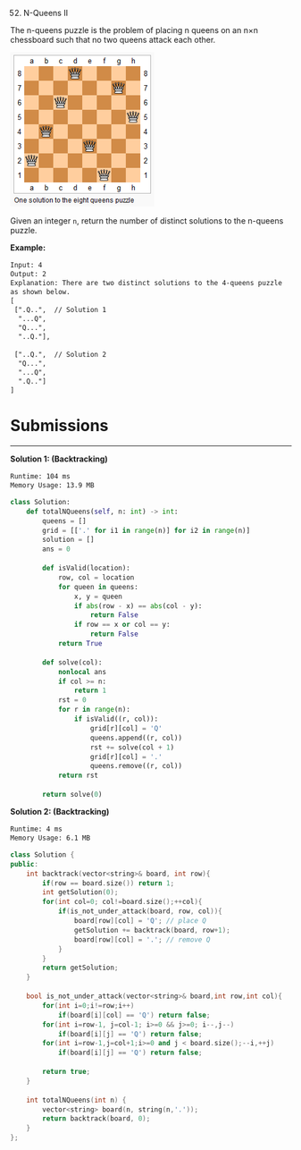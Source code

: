 52. N-Queens II

The n-queens puzzle is the problem of placing n queens on an n×n chessboard such that no two queens attack each other.

![52_8-queens.png](img/52_8-queens.png)

Given an integer `n`, return the number of distinct solutions to the n-queens puzzle.

**Example:**
```
Input: 4
Output: 2
Explanation: There are two distinct solutions to the 4-queens puzzle as shown below.
[
 [".Q..",  // Solution 1
  "...Q",
  "Q...",
  "..Q."],

 ["..Q.",  // Solution 2
  "Q...",
  "...Q",
  ".Q.."]
]
```

# Submissions
---
**Solution 1: (Backtracking)**
```
Runtime: 104 ms
Memory Usage: 13.9 MB
```
```python
class Solution:
    def totalNQueens(self, n: int) -> int:
        queens = []
        grid = [['.' for i1 in range(n)] for i2 in range(n)]
        solution = []
        ans = 0
        
        def isValid(location):
            row, col = location
            for queen in queens:
                x, y = queen
                if abs(row - x) == abs(col - y):
                    return False
                if row == x or col == y:
                    return False
            return True

        def solve(col):
            nonlocal ans
            if col >= n:
                return 1
            rst = 0
            for r in range(n):
                if isValid((r, col)):
                    grid[r][col] = 'Q'
                    queens.append((r, col))
                    rst += solve(col + 1)
                    grid[r][col] = '.'
                    queens.remove((r, col))
            return rst
        
        return solve(0)
```

**Solution 2: (Backtracking)**
```
Runtime: 4 ms
Memory Usage: 6.1 MB
```
```c++
class Solution {
public:
    int backtrack(vector<string>& board, int row){
        if(row == board.size()) return 1;
        int getSolution(0);
        for(int col=0; col!=board.size();++col){
            if(is_not_under_attack(board, row, col)){
                board[row][col] = 'Q'; // place Q
                getSolution += backtrack(board, row+1);
                board[row][col] = '.'; // remove Q
            }
        }
        return getSolution;
    }
    
    bool is_not_under_attack(vector<string>& board,int row,int col){
        for(int i=0;i!=row;i++)
            if(board[i][col] == 'Q') return false;
        for(int i=row-1, j=col-1; i>=0 && j>=0; i--,j--)
            if(board[i][j] == 'Q') return false;
        for(int i=row-1,j=col+1;i>=0 and j < board.size();--i,++j)
            if(board[i][j] == 'Q') return false;
        
        return true;
    }
    
    int totalNQueens(int n) {
        vector<string> board(n, string(n,'.'));
        return backtrack(board, 0);
    }
};
```